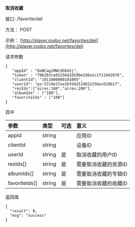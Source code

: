 **取消收藏**

接口: /favorite/del

方法： POST

示例： [http://player.roobo.net/favorites/del](http://player.roobo.net/favorites/del)

请求参数

```
{
   "appId" : "QaNCagiMWCdGbGSj",
   "token" : "786203ce01256d1d590e2d0a1c1f11b62076",
   "clientId": "1011000000101005",
   "userId": "ps:5724e37aa1bfd42510b52256ec620b17",
   "resIds":["aires:100","aires:200"],
   "albumIds" : ["100"],
   "favoriteIds" : ["100"]
}
```

其中

| 参数 | 类型 | 可选 | 意义 |
| :--- | :--- | :--- | :--- |
| appId | string |  | 应用ID |
| clientId | string |  | 设备ID |
| userId | string | 是 | 取消收藏的用户ID |
| resIds\[\] | string | 是 | 需要取消收藏的资源ID |
| albumIds\[\] | string | 是 | 需要取消收藏的专辑ID |
| favoriteIds\[\] | string | 是 | 需要取消收藏的收藏ID |

返回值

```
{
  "result": 0,
  "msg": "success"
}
```



